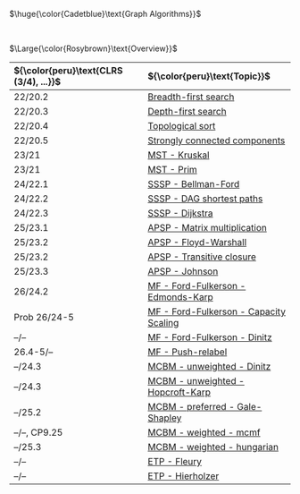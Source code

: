$\huge{\color{Cadetblue}\text{Graph Algorithms}}$

<br/>

$\Large{\color{Rosybrown}\text{Overview}}$

| ${\color{peru}\text{CLRS (3/4), ...}}$ | ${\color{peru}\text{Topic}}$ |
|:---|:---|
| 22/20.2 | [Breadth-first search](https://github.com/pl3onasm/CLRS/tree/main/algorithms/graphs/bfs) |
| 22/20.3 | [Depth-first search](https://github.com/pl3onasm/CLRS/tree/main/algorithms/graphs/dfs) |
| 22/20.4 | [Topological sort](https://github.com/pl3onasm/CLRS/tree/main/algorithms/graphs/top-sort) |
| 22/20.5 | [Strongly connected components](https://github.com/pl3onasm/CLRS/tree/main/algorithms/graphs/scc) |
| 23/21 | [MST - Kruskal](https://github.com/pl3onasm/CLRS/tree/main/algorithms/graphs/MST-kruskal) |
| 23/21 | [MST - Prim](https://github.com/pl3onasm/CLRS/tree/main/algorithms/graphs/MST-prim) |
| 24/22.1 | [SSSP - Bellman-Ford](https://github.com/pl3onasm/CLRS/tree/main/algorithms/graphs/SSSP-bellman-ford) |
| 24/22.2 | [SSSP - DAG shortest paths](https://github.com/pl3onasm/CLRS/tree/main/algorithms/graphs/SSSP-DAG) |
| 24/22.3 | [SSSP - Dijkstra](https://github.com/pl3onasm/CLRS/tree/main/algorithms/graphs/SSSP-dijkstra) |
| 25/23.1 | [APSP - Matrix multiplication](https://github.com/pl3onasm/CLRS/tree/main/algorithms/graphs/APSP-matrix-mult) |
| 25/23.2 | [APSP - Floyd-Warshall](https://github.com/pl3onasm/CLRS/tree/main/algorithms/graphs/APSP-floyd) |
| 25/23.2 | [APSP - Transitive closure](https://github.com/pl3onasm/CLRS/tree/main/algorithms/graphs/APSP-transitive-closure) |
| 25/23.3 | [APSP - Johnson](https://github.com/pl3onasm/CLRS/tree/main/algorithms/graphs/APSP-johnson) |
| 26/24.2 | [MF - Ford-Fulkerson - Edmonds-Karp](https://github.com/pl3onasm/CLRS/tree/main/algorithms/graphs/MF-Edmonds-Karp) |
| Prob 26/24-5 | [MF - Ford-Fulkerson - Capacity Scaling](https://github.com/pl3onasm/CLRS/tree/main/algorithms/graphs/MF-cap-scaling) |
| –/– | [MF - Ford-Fulkerson - Dinitz](https://github.com/pl3onasm/CLRS/tree/main/algorithms/graphs/MF-dinitz) |
| 26.4-5/– | [MF - Push-relabel](https://github.com/pl3onasm/CLRS/tree/main/algorithms/graphs/MF-push-relabel) |
| –/24.3 | [MCBM - unweighted - Dinitz](https://github.com/pl3onasm/CLRS/tree/main/algorithms/graphs/MCBM-dinitz) |
| –/24.3 | [MCBM - unweighted - Hopcroft-Karp](https://github.com/pl3onasm/CLRS/tree/main/algorithms/graphs/MCBM-hopcroft-karp) |
| –/25.2 | [MCBM - preferred - Gale-Shapley](https://github.com/pl3onasm/CLRS/tree/main/algorithms/graphs/MCBM-gale-shapley) |
| –/–, CP9.25 | [MCBM - weighted - mcmf](https://github.com/pl3onasm/CLRS/tree/main/algorithms/graphs/MCBM-mcmf) |
| –/25.3 | [MCBM - weighted - hungarian](https://github.com/pl3onasm/CLRS/tree/main/algorithms/graphs/MCBM-hungarian) |
| –/– | [ETP - Fleury](https://github.com/pl3onasm/CLRS/tree/main/algorithms/graphs/ETP-fleury) |
| –/– | [ETP - Hierholzer](https://github.com/pl3onasm/CLRS/tree/main/algorithms/graphs/ETP-Hierholzer) |
